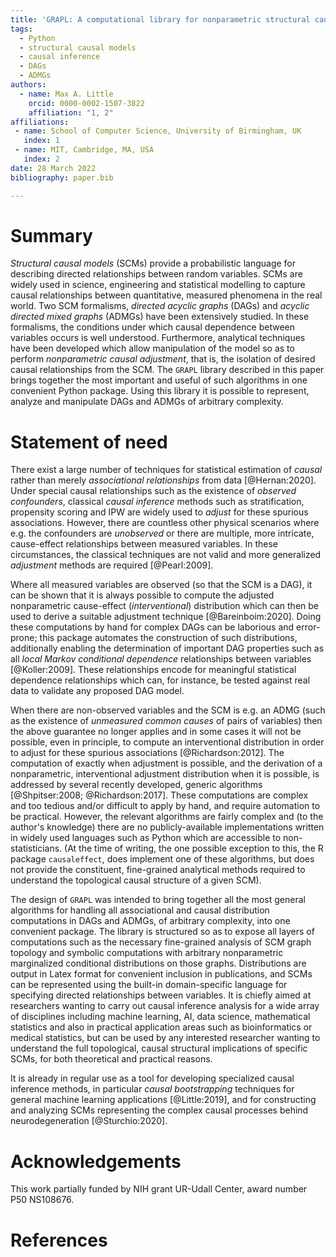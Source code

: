```yaml
---
title: 'GRAPL: A computational library for nonparametric structural causal modelling, analysis and inference'
tags:
  - Python
  - structural causal models
  - causal inference
  - DAGs
  - ADMGs
authors:
  - name: Max A. Little
    orcid: 0000-0002-1507-3822
    affiliation: "1, 2"
affiliations:
 - name: School of Computer Science, University of Birmingham, UK
   index: 1
 - name: MIT, Cambridge, MA, USA
   index: 2
date: 28 March 2022
bibliography: paper.bib

---
```


# Summary

*Structural causal models* (SCMs) provide a probabilistic language for describing directed
relationships between random variables. SCMs are widely used in science, engineering
and statistical modelling to capture causal relationships between quantitative, measured
phenomena in the real world. Two SCM formalisms, *directed acyclic graphs* (DAGs) and
*acyclic directed mixed graphs* (ADMGs) have been extensively studied. In these formalisms,
the conditions under which causal dependence between variables occurs is well understood.
Furthermore, analytical techniques have been developed which allow manipulation of the model
so as to perform *nonparametric causal adjustment*, that is, the isolation of desired causal
relationships from the SCM. The `GRAPL` library described in this paper brings together the
most important and useful of such algorithms in one convenient Python package. Using this
library it is possible to represent, analyze and manipulate DAGs and ADMGs of arbitrary complexity.

# Statement of need

There exist a large number of techniques for statistical estimation of *causal* rather than merely
*associational relationships* from data [@Hernan:2020]. Under special causal relationships such as the existence of
*observed confounders*, classical *causal inference* methods such as stratification, propensity scoring and IPW are widely
used to *adjust* for these spurious associations. However, there are countless other physical scenarios where e.g. the
confounders are *unobserved* or there are multiple, more intricate, cause-effect relationships between measured variables.
In these circumstances, the classical techniques are not valid and more generalized *adjustment* methods are required [@Pearl:2009].

Where all measured variables are observed (so that the SCM is a DAG), it can be shown that it is always
possible to compute the adjusted nonparametric cause-effect (*interventional*) distribution which can then
be used to derive a suitable adjustment technique [@Bareinboim:2020]. Doing these computations by hand for complex DAGs can be
laborious and error-prone; this package automates the construction of such distributions, additionally enabling the
determination of important DAG properties such as all *local Markov conditional dependence* relationships between
variables [@Koller:2009]. These relationships encode for meaningful statistical dependence relationships which can, for instance,
be tested against real data to validate any proposed DAG model.

When there are non-observed variables and the SCM is e.g. an ADMG (such as the existence of *unmeasured common causes*
of pairs of variables) then the above guarantee no longer applies and in some cases it will not be possible,
even in principle, to compute an interventional distribution in order to adjust for these spurious associations [@Richardson:2012].
The computation of exactly when adjustment is possible, and the derivation of a nonparametric, interventional
adjustment distribution when it is possible, is addressed by several recently developed, generic algorithms
[@Shpitser:2008; @Richardson:2017]. These computations are complex and too tedious and/or difficult to apply by hand, and require automation to be practical. However, the relevant algorithms are fairly complex and (to the author's knowledge) there are no publicly-available implementations written in widely used languages such as Python which are accessible to non-statisticians.
(At the time of writing, the one possible exception to this, the R package `causaleffect`, does implement one of these algorithms,
but does not provide the constituent, fine-grained analytical methods required to understand the topological causal structure of a given SCM).

The design of `GRAPL` was intended to bring together all the most general algorithms for handling all associational
and causal distribution computations in DAGs and ADMGs, of arbitrary complexity, into one convenient package.
The library is structured so as to expose all layers of computations such as the necessary fine-grained analysis of
SCM graph topology and symbolic computations with arbitrary nonparametric marginalized conditional distributions on
those graphs. Distributions are output in Latex format for convenient inclusion in publications, and SCMs can be
represented using the built-in domain-specific language for specifying directed relationships between variables.
It is chiefly aimed at researchers wanting to carry out causal inference analysis for a wide array of
disciplines including machine learning, AI, data science, mathematical statistics and also in practical application
areas such as bioinformatics or medical statistics, but can be used by any interested researcher wanting to understand
the full topological, causal structural implications of specific SCMs, for both theoretical and practical reasons.

It is already in regular use as a tool for developing specialized causal inference methods, in particular
*causal bootstrapping* techniques for general machine learning applications [@Little:2019], and for constructing
and analyzing SCMs representing the complex causal processes behind neurodegeneration [@Sturchio:2020].

# Acknowledgements

This work partially funded by NIH grant UR-Udall Center, award number P50 NS108676.

# References
